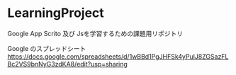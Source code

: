 # LearningProject
Google App Scrito 及び Jsを学習するための課題用リポジトリ

Google のスプレッドシート
https://docs.google.com/spreadsheets/d/1wBBd1PgJHFSk4yPulJ8ZGSazFLBc2VS9bnNyG3zdKA8/edit?usp=sharing
